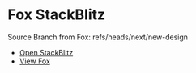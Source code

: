 # Fox StackBlitz

Source Branch from Fox: refs/heads/next/new-design

- [Open StackBlitz](https://stackblitz.com/github/assecosolutions/fox-stackblitz/tree/dcd63927dd76aaf2ac53e903e6cdb8742f351562?terminal=start)
- [View Fox](https://github.com/assecosolutions/fox/tree/4f0e373609cc88b496e0f2990aae05279455e5ad)
